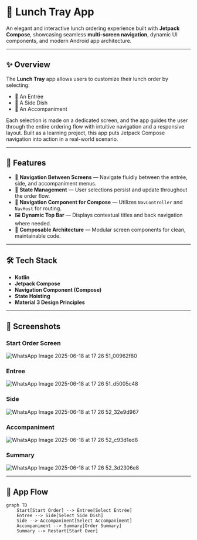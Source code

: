 # 🥗 Lunch Tray App

An elegant and interactive lunch ordering experience built with **Jetpack Compose**, showcasing seamless **multi-screen navigation**, dynamic UI components, and modern Android app architecture.

---

## ✨ Overview

The **Lunch Tray** app allows users to customize their lunch order by selecting:

- 🥘 An Entrée  
- 🍟 A Side Dish  
- 🥤 An Accompaniment  

Each selection is made on a dedicated screen, and the app guides the user through the entire ordering flow with intuitive navigation and a responsive layout. Built as a learning project, this app puts Jetpack Compose navigation into action in a real-world scenario.

---

## 🚀 Features

- 🔁 **Navigation Between Screens** — Navigate fluidly between the entrée, side, and accompaniment menus.
- 🎯 **State Management** — User selections persist and update throughout the order flow.
- 🧭 **Navigation Component for Compose** — Utilizes `NavController` and `NavHost` for routing.
- 🖼️ **Dynamic Top Bar** — Displays contextual titles and back navigation where needed.
- 🧪 **Composable Architecture** — Modular screen components for clean, maintainable code.

---

## 🛠️ Tech Stack

- **Kotlin**
- **Jetpack Compose**
- **Navigation Component (Compose)**
- **State Hoisting**
- **Material 3 Design Principles**

---

## 📸 Screenshots

### Start Order Screen
![WhatsApp Image 2025-06-18 at 17 26 51_00962f80](https://github.com/user-attachments/assets/314ff274-f7b4-42e8-b9d8-0e4a419b3101)

### Entree
![WhatsApp Image 2025-06-18 at 17 26 51_d5005c48](https://github.com/user-attachments/assets/bebad5e0-9ef5-4274-9a57-0aceda5731b6)

### Side
![WhatsApp Image 2025-06-18 at 17 26 52_32e9d967](https://github.com/user-attachments/assets/70fb64dd-fe78-425b-a9c2-f2abc09f05fa)

### Accompaniment
![WhatsApp Image 2025-06-18 at 17 26 52_c93d1ed8](https://github.com/user-attachments/assets/8fe15b80-bc71-457e-9d37-004c38bf2d39)

### Summary
![WhatsApp Image 2025-06-18 at 17 26 52_3d2306e8](https://github.com/user-attachments/assets/62a7e35b-e4a2-455b-b9ce-0c710a44fb72)


---

## 🧩 App Flow

```mermaid
graph TD
    Start[Start Order] --> Entree[Select Entrée]
    Entree --> Side[Select Side Dish]
    Side --> Accompaniment[Select Accompaniment]
    Accompaniment --> Summary[Order Summary]
    Summary --> Restart[Start Over]
